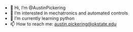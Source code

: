 - 👋 Hi, I’m @AustinPickering
- 👀 I’m interested in mechatronics and automated controls
- 🌱 I’m currently learning python
- 📫 How to reach me: austin.pickering@okstate.edu

<!---
AustinPickering/AustinPickering is a ✨ special ✨ repository because its `README.md` (this file) appears on your GitHub profile.
You can click the Preview link to take a look at your changes.
--->
